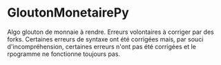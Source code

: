 # GloutonMonetairePy
Algo glouton de monnaie à rendre. Erreurs volontaires à corriger par des forks.
Certaines erreurs de syntaxe ont été corrigées mais, par souci d'incompréhension, certaines erreurs n'ont pas été corrigées et le rpogramme ne fonctionne toujours pas.

